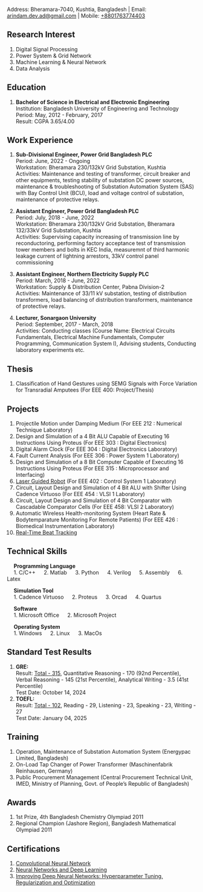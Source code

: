 Address: Bheramara-7040, Kushtia, Bangladesh | Email: [arindam.dev.ad@gmail.com](mailto:arindam.dev.ad@gmail.com) | Mobile: [+8801763774403](callto:+8801763774403)

## Research Interest
1. Digital Signal Processing
2. Power System & Grid Network
3. Machine Learning & Neural Network
4. Data Analysis

## Education
1. **Bachelor of Science in Electrical and Electronic Engineering**\
  Institution: Bangladesh University of Engineering and Technology\
  Period: May, 2012 - February, 2017\
  Result: CGPA 3.65/4.00

## Work Experience
1. **Sub-Divisional Engineer, Power Grid Bangladesh PLC**\
  Period: June, 2022 - Ongoing\
  Workstation: Bheramara 230/132kV Grid Substation, Kushtia\
  Activities: Maintenance and testing of transformer, circuit breaker and other equipments, testing stability of substation DC power sources, maintenance & troubleshooting of Substation Automation System (SAS) with Bay Control Unit (BCU), load and voltage control of substation, maintenance of protective relays. 

2. **Assistant Engineer, Power Grid Bangladesh PLC**\
   Period: July, 2018 - June, 2022\
   Workstation: Bheramara 230/132kV Grid Substation, Bheramara 132/33kV
Grid Substation, Kushtia\
   Activities: Supervising capacity increasing of transmission line by reconductoring, performing factory acceptance test of transmission tower members and bolts in KEC India, measuremnt of third harmonic leakage current of lightning arrestors, 33kV control panel commissioning
    
4. **Assistant Engineer, Northern Electricity Supply PLC**\
   Period: March, 2018 - June, 2022\
   Workstation: Supply & Distribution Center, Pabna Division-2\
   Activities: Maintenance of 33/11 kV substation, testing of distribution transformers, load balancing of distribution transformers, maintenance of protective relays.

5. **Lecturer, Sonargaon University**\
   Period: September, 2017 - March, 2018\
   Activities: Conducting classes (Course Name: Electrical Circuits Fundamentals, Electrical Machine Fundamentals, Computer Programming, Communication System I), Advising students, Conducting laboratory experiments etc.   
   
## Thesis
1. Classification of Hand Gestures using SEMG Signals with Force Variation for Transradial Amputees (For EEE 400: Project/Thesis)

## Projects

1. Projectile Motion under Damping Medium (For EEE 212 : Numerical Technique Laboratory)
2. Design and Simulation of a 4 Bit ALU Capable of Executing 16 Instructions Using Proteus (For EEE 303 : Digital Electronics)
3. Digital Alarm Clock (For EEE 304 : Digital Electronics Laboratory)
4. Fault Current Analysis (For EEE 306 : Power System 1 Laboratory)
5. Design and Simulation of a 8 Bit Computer Capable of Executing 16 Instructions Using Proteus (For EEE 315 : Microprocessor and Interfacing)
6. [Laser Guided Robot](https://youtu.be/EHEGDKUKCOA) (For EEE 402 : Control System 1 Laboratory)
7. Circuit, Layout Design and Simulation of 4 Bit ALU with Shifter Using Cadence Virtuoso (For EEE 454 : VLSI 1 Laboratory)
8. Circuit, Layout Design and Simulation of 4 Bit Comparator with Cascadable Comparator Cells (For EEE 458: VLSI 2 Laboratory)
9. Automatic Wireless Health-monitoring System (Heart Rate & Bodytemparature Monitoring For Remote Patients) (For EEE 426 : Biomedical Instrumentation Laboratory)
10. [Real-Time Beat Tracking](https://drive.google.com/file/d/1BLVwnq7SI-Nooo_hwI19lQXTV1zw2hkY/view?usp=share_link)

## Technical Skills
&emsp;  **Programming Language**\
&emsp;  1. C/C++ &emsp;    2. Matlab   &emsp;  3. Python &emsp;    4. Verilog   &emsp; 5. Assembly &emsp; 6. Latex

&emsp;  **Simulation Tool**\
&emsp;  1. Cadence Virtuoso  &emsp;  2. Proteus  &emsp;  3. Orcad  &emsp;  4. Quartus

&emsp;  **Software**\
&emsp;  1. Microsoft Office  &emsp;  2. Microsoft Project

&emsp;  **Operating System**\
&emsp;  1. Windows &emsp;   2. Linux  &emsp;  3. MacOs

## Standard Test Results
1. **GRE:**\
Result: [Total - 315](https://drive.google.com/file/d/16wgVHKKkfLA8gWXcP8YgmmtNp1YftoVF/view?usp=drive_link), Quantitative Reasoning - 170 (92nd Percentile), Verbal Reasoning - 145 (21st Percentile), Analytical Writing - 3.5 (41st Percentile)\
Test Date: October 14, 2024
3. **TOEFL:**\
Result: [Total - 102](https://drive.google.com/file/d/1SOSUU1IAj-MiKssF4xNMHKbvoTlo06cG/view?usp=drive_link), Reading - 29, Listening - 23, Speaking - 23, Writing - 27\
Test Date: January 04, 2025

## Training
1. Operation, Maintenance of Substation Automation System (Energypac Limited, Bangladesh)
2. On-Load Tap Changer of Power Transformer (Maschinenfabrik Reinhausen, Germany)
3. Public Procurement Management (Central Procurement Technical Unit, IMED, Ministry of Planning, Govt. of People’s Republic of Bangladesh)

## Awards
1. 1st Prize, 4th Bangladesh Chemistry Olympiad 2011
2. Regional Champion (Jashore Region), Bangladesh Mathematical Olympiad 2011

## Certifications
1. [Convolutional Neural Network](https://coursera.org/share/f032b77ba8026ff2411d64f3aa1221ec)
2. [Neural Networks and Deep Learning](https://coursera.org/share/4417c41d087db5a23ce7e85301be4365)
3. [Improving Deep Neural Networks: Hyperparameter Tuning, Regularization and Optimization](https://coursera.org/share/dd28f237b558e186db429534b9f83080)

